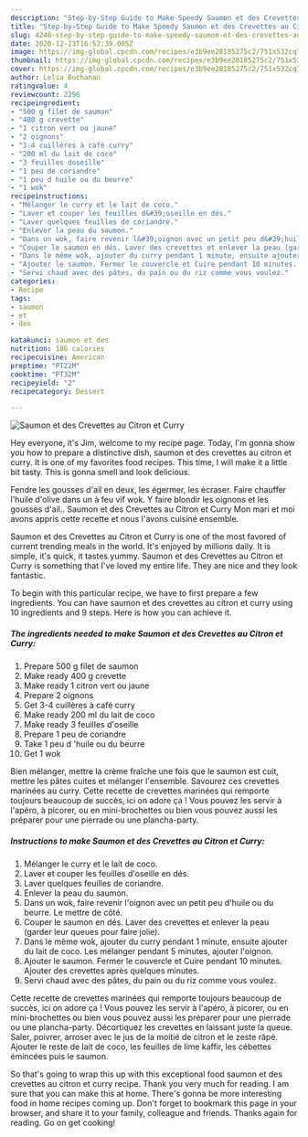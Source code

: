 ```yaml
---
description: "Step-by-Step Guide to Make Speedy Saumon et des Crevettes au Citron et Curry"
title: "Step-by-Step Guide to Make Speedy Saumon et des Crevettes au Citron et Curry"
slug: 4248-step-by-step-guide-to-make-speedy-saumon-et-des-crevettes-au-citron-et-curry
date: 2020-12-23T16:52:39.005Z
image: https://img-global.cpcdn.com/recipes/e3b9ee28185275c2/751x532cq70/saumon-et-des-crevettes-au-citron-et-curry-photo-principale-de-la-recette.jpg
thumbnail: https://img-global.cpcdn.com/recipes/e3b9ee28185275c2/751x532cq70/saumon-et-des-crevettes-au-citron-et-curry-photo-principale-de-la-recette.jpg
cover: https://img-global.cpcdn.com/recipes/e3b9ee28185275c2/751x532cq70/saumon-et-des-crevettes-au-citron-et-curry-photo-principale-de-la-recette.jpg
author: Lelia Buchanan
ratingvalue: 4
reviewcount: 2296
recipeingredient:
- "500 g filet de saumon"
- "400 g crevette"
- "1 citron vert ou jaune"
- "2 oignons"
- "3-4 cuillères à café curry"
- "200 ml du lait de coco"
- "3 feuilles doseille"
- "1 peu de coriandre"
- "1 peu d huile ou du beurre"
- "1 wok"
recipeinstructions:
- "Mélanger le curry et le lait de coco."
- "Laver et couper les feuilles d&#39;oseille en dés."
- "Laver quelques feuilles de coriandre."
- "Enlever la peau du saumon."
- "Dans un wok, faire revenir l&#39;oignon avec un petit peu d&#39;huile ou du beurre. Le mettre de côté."
- "Couper le saumon en dés. Laver des crevettes et enlever la peau (garder leur queues pour faire jolie)."
- "Dans le même wok, ajouter du curry pendant 1 minute, ensuite ajouter du lait de coco. Les mélanger pendant 5 minutes, ajouter l&#39;oignon."
- "Ajouter le saumon. Fermer le couvercle et Cuire pendant 10 minutes. Ajouter des crevettes après quelques minutes."
- "Servi chaud avec des pâtes, du pain ou du riz comme vous voulez."
categories:
- Recipe
tags:
- saumon
- et
- des

katakunci: saumon et des 
nutrition: 186 calories
recipecuisine: American
preptime: "PT22M"
cooktime: "PT32M"
recipeyield: "2"
recipecategory: Dessert

---
```



![Saumon et des Crevettes au Citron et Curry](https://img-global.cpcdn.com/recipes/e3b9ee28185275c2/751x532cq70/saumon-et-des-crevettes-au-citron-et-curry-photo-principale-de-la-recette.jpg)

Hey everyone, it's Jim, welcome to my recipe page. Today, I'm gonna show you how to prepare a distinctive dish, saumon et des crevettes au citron et curry. It is one of my favorites food recipes. This time, I will make it a little bit tasty. This is gonna smell and look delicious.

Fendre les gousses d&#39;ail en deux, les égermer, les écraser. Faire chauffer l&#39;huile d&#39;olive dans un à feu vif wok. Y faire blondir les oignons et les gousses d&#39;ail.. Saumon et des Crevettes au Citron et Curry Mon mari et moi avons appris cette recette et nous l&#39;avons cuisiné ensemble.

Saumon et des Crevettes au Citron et Curry is one of the most favored of current trending meals in the world. It's enjoyed by millions daily. It is simple, it's quick, it tastes yummy. Saumon et des Crevettes au Citron et Curry is something that I've loved my entire life. They are nice and they look fantastic.


To begin with this particular recipe, we have to first prepare a few ingredients. You can have saumon et des crevettes au citron et curry using 10 ingredients and 9 steps. Here is how you can achieve it.

<!--inarticleads1-->

##### The ingredients needed to make Saumon et des Crevettes au Citron et Curry:

1. Prepare 500 g filet de saumon
1. Make ready 400 g crevette
1. Make ready 1 citron vert ou jaune
1. Prepare 2 oignons
1. Get 3-4 cuillères à café curry
1. Make ready 200 ml du lait de coco
1. Make ready 3 feuilles d&#39;oseille
1. Prepare 1 peu de coriandre
1. Take 1 peu d &#39;huile ou du beurre
1. Get 1 wok


Bien mélanger, mettre la crème fraîche une fois que le saumon est cuit, mettre les pâtes cuites et mélanger l&#39;ensemble. Savourez ces crevettes marinées au curry. Cette recette de crevettes marinées qui remporte toujours beaucoup de succès, ici on adore ça ! Vous pouvez les servir à l&#39;apéro, à picorer, ou en mini-brochettes ou bien vous pouvez aussi les préparer pour une pierrade ou une plancha-party. 

<!--inarticleads2-->

##### Instructions to make Saumon et des Crevettes au Citron et Curry:

1. Mélanger le curry et le lait de coco.
1. Laver et couper les feuilles d&#39;oseille en dés.
1. Laver quelques feuilles de coriandre.
1. Enlever la peau du saumon.
1. Dans un wok, faire revenir l&#39;oignon avec un petit peu d&#39;huile ou du beurre. Le mettre de côté.
1. Couper le saumon en dés. Laver des crevettes et enlever la peau (garder leur queues pour faire jolie).
1. Dans le même wok, ajouter du curry pendant 1 minute, ensuite ajouter du lait de coco. Les mélanger pendant 5 minutes, ajouter l&#39;oignon.
1. Ajouter le saumon. Fermer le couvercle et Cuire pendant 10 minutes. Ajouter des crevettes après quelques minutes.
1. Servi chaud avec des pâtes, du pain ou du riz comme vous voulez.


Cette recette de crevettes marinées qui remporte toujours beaucoup de succès, ici on adore ça ! Vous pouvez les servir à l&#39;apéro, à picorer, ou en mini-brochettes ou bien vous pouvez aussi les préparer pour une pierrade ou une plancha-party. Décortiquez les crevettes en laissant juste la queue. Saler, poivrer, arroser avec le jus de la moitié de citron et le zeste râpé. Ajouter le reste de lait de coco, les feuilles de lime kaffir, les cébettes émincées puis le saumon. 

So that's going to wrap this up with this exceptional food saumon et des crevettes au citron et curry recipe. Thank you very much for reading. I am sure that you can make this at home. There's gonna be more interesting food in home recipes coming up. Don't forget to bookmark this page in your browser, and share it to your family, colleague and friends. Thanks again for reading. Go on get cooking!
